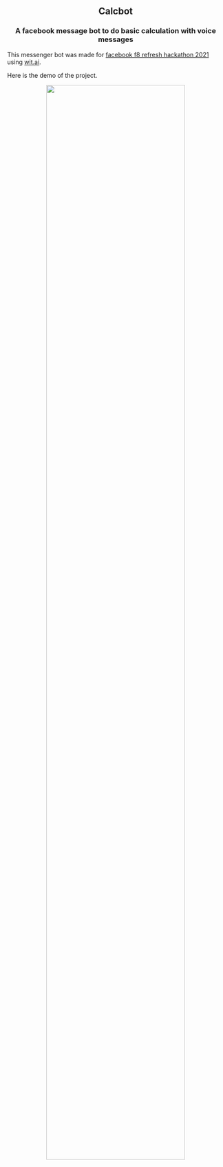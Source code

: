 ## <div align="center">Calcbot</div>
### <div align="center">A facebook message bot to do basic calculation with voice messages</div>

This messenger bot was made for [facebook f8 refresh hackathon 2021](https://developers.facebook.com/blog/post/2021/06/02/f8-refresh-hackathon-winners-announced/) using [wit.ai](https://wit.ai/). 

Here is the demo of the project.


<div align="center">
      <a href="https://youtu.be/yar-XoPatGk">
         <img src="https://img.youtube.com/vi/yar-XoPatGk/sddefault.jpg" style="width:80%;">
      </a>
</div>
